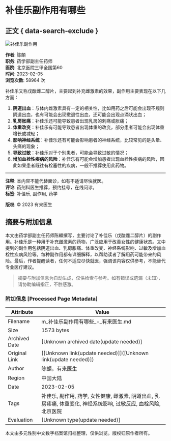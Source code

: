 # 补佳乐副作用有哪些

## 正文 { data-search-exclude }


![补佳乐副作用](https://file.youlai.cn/cnkfile1/M02/9B/87/34FBF53A05F159B71CE6DC6226019B87.jpg?x-oss-process=image/resize,w_360,m_lfit)

**作者**: 陈頔  
**职务**: 药学部副主任药师  
**医院**: 北京医院三甲全国第60  
**时间**: 2023-02-05  
**浏览次数**: 58964 次  

补佳乐又称戊酸雌二醇片，主要起到补充雌激素的效果，副作用主要表现在以下几方面：

1. **阴道出血**：与体内雌激素具有一定的相关性，比如用药之后可能会出现不规则阴道出血，也有可能会出现撤退性出血，还可能会出现点滴状出血；
2. **乳房胀痛**：补佳乐还可能导致患者出现乳房的刺痛或胀痛；
3. **体重改变**：补佳乐有可能导致患者出现体重的改变，部分患者可能会出现体重增长或减轻；
4. **影响神经系统**：补佳乐还有可能会影响患者的神经系统，比较常见的是头晕、头痛的现象；
5. **导致过敏**：补佳乐对于个别患者，可能会导致过敏的情况；
6. **增加血栓性疾病的风险**：补佳乐有可能会增加患者出现血栓性疾病的风险，因此如果患者既往有栓塞性的疾病，一般不推荐使用此药物。

---

**注释**: 本内容不能代替面诊，如有不适请尽快就医。  
**评论**: 药剂科医生推荐，预约挂号，在线问诊。  
**标签**: 补佳乐, 副作用, 药学  

**版权**: © 2023 有来医生
<!-- tcd_original_link https://m.youlai.cn/video/article/8669028ha8.html -->


## 摘要与附加信息

<!-- tcd_abstract -->
本文由药学部副主任药师陈頔撰写，主要讨论了补佳乐（戊酸雌二醇片）的副作用。补佳乐是一种用于补充雌激素的药物，广泛应用于改善女性的健康状态。文中提到的副作用包括阴道出血、乳房胀痛、体重改变、神经系统影响、过敏及增加血栓性疾病风险等。每种副作用都有详细解释，以帮助读者了解用药可能带来的风险。最后，作者提醒读者，任何不适应尽快就医，强调该内容仅供参考，不能替代专业医疗建议。
<!-- tcd_abstract_end -->

> 摘要与附加信息为自动生成，仅供检索与参考。如有错误或遗漏（未知），请协助编辑指正，不胜感激。

### 附加信息 [Processed Page Metadata]

| Attribute       | Value                                  |
|-----------------|----------------------------------------|
| Filename        | m_补佳乐副作用有哪些_-_有来医生.md                             |
| Size            | 1573 bytes                           |
| Archived Date   | [Unknown archived date(update needed)]                             |
| Original Link   | [[Unknown link(update needed)]]([Unknown link(update needed)])                       |
| Author          | 陈頔，有来医生                               |
| Region          | 中国大陆                               |
| Date            | 2023-02-05                                 |
| Tags            | 补佳乐, 副作用, 药学, 女性健康, 雌激素, 阴道出血, 乳房疼痛, 体重变化, 神经系统影响, 过敏反应, 血栓风险, 北京医院                                 |
| Evaluation            | [Unknown type(update needed)]                                 |
<!-- tcd_table_end -->

本文由多元性别中文数字档案馆归档整理，仅供浏览。版权归原作者所有。
